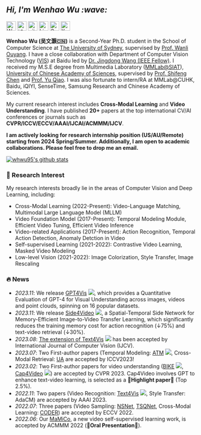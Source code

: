 <!-- Greeting -->
<h2><em> Hi, I'm Wenhao Wu :wave: </em></h2>

<p> 
<a href="https://whwu95.github.io"><img src="https://img.shields.io/badge/Wenhao%20Wu-Homepage-red?style=flat-square" height="25px" alt="Wenhao Wu"></a>
<a href="https://www.zhihu.com/people/wu-wen-hao-80-23"><img src="https://img.shields.io/badge/知乎-0079FF.svg?style=flat-square&logo=zhihu&logoColor=white" height="25px" alt="知乎"></a>
<a href="https://github.com/whwu95"><img src="https://img.shields.io/badge/github-%23121011.svg?style=flat-square&logo=github&logoColor=white" height="25px" alt="github"></a>
<a href="https://www.linkedin.com/in/wenhao-w-usyd/"><img src="https://img.shields.io/badge/linkedin-006CAC.svg?&style=flat-square&logo=linkedin&logoColor=white" height="25px" alt="LinkedIn"></a>
<a href="https://scholar.google.com/citations?user=Kn5d1ckAAAAJ&hl=en"><img src="https://img.shields.io/badge/Google%20Scholar-4285F4?style=flat-square&logo=google-scholar&logoColor=white" height="25px" alt="Google Scholar"></a>
<a href="https://twitter.com/DrWenhaoWu"><img src="https://img.shields.io/badge/X-%23000000.svg?style=flat-square&logo=X&logoColor=white" height="25px" alt="X"></a>
</p> 

**Wenhao Wu (吴文灏🇨🇳)** is a Second-Year Ph.D. student in the School of Computer Science at [The University of Sydney](https://www.sydney.edu.au/), supervised by [Prof. Wanli Ouyang](https://wlouyang.github.io/). I have a close collaboration with Department of Computer Vision Technology ([VIS](https://vis.baidu.com/)) at Baidu led by [Dr. Jingdong Wang (IEEE Fellow)](https://jingdongwang2017.github.io/). I received my M.S.E degree from Multimedia Laboratory ([MMLab@SIAT](http://mmlab.siat.ac.cn/)), [University of Chinese Academy of Sciences](http://english.ucas.ac.cn/), supervised by [Prof. Shifeng Chen](https://scholar.google.com/citations?user=6X77S3cAAAAJ&hl=en) and [Prof. Yu Qiao](http://mmlab.siat.ac.cn/yuqiao/).
I was also fortunate to intern/RA at MMLab@CUHK, Baidu, iQIYI, SenseTime, Samsung Research and Chinese Academy of Sciences.

My current research interest includes **Cross-Modal Learning** and **Video Understanding**. I have published **20+** papers at the top international CV/AI conferences or journals such as **CVPR/ICCV/ECCV/AAAI/IJCAI/ACMMM/IJCV**.

**I am actively looking for research internship position (US/AU/Remote) starting from 2024 Spring/Summer. Additionally, I am open to academic collaborations. Please feel free to drop me an email.**

<a href="https://github.com/whwu95"><img align="center" src="https://github-readme-stats.vercel.app/api?username=whwu95&show_icons=true&theme=ambient_gradient&hide=contribs,prs&count_private=true&include_all_commits=true&show_owner=ture" alt="whwu95's github stats" /></a> 

### 🔭 Research Interest

My research interests broadly lie in the areas of Computer Vision and Deep Learning, including:
- Cross-Modal Learning (2022-Present): Video-Language Matching, Multimodal Large Language Model (MLLM)
- Video Foundation Model (2017-Present): Temporal Modeling Module, Efficient Video Tuning, Efficient Video Inference
- Video-related Applications (2017-Present): Action Recognition, Temporal Action Detection, Anomaly Detction in Video
- Self-supervised Learning (2021-2022): Contrastive Video Learning, Masked Video Modeling
- Low-level Vision (2021-2022): Image Colorization, Style Transfer, Image Rescaling


### 🔥 News
- *2023.11*: We release [GPT4Vis](https://arxiv.org/abs/2311.15732) <a href="https://github.com/whwu95/GPT4Vis"><img src="https://img.shields.io/github/stars/whwu95/GPT4Vis?color=success&logo=github"></a>, which provides a Quantitative Evaluation of GPT-4 for Visual Understanding across images, videos and point clouds, spinning on 16 popular datasets.
- *2023.11*: We release [Side4Video](https://arxiv.org/abs/2311.15769) <a href="https://github.com/HJYao00/Side4Video"><img src="https://img.shields.io/github/stars/HJYao00/Side4Video?color=success&logo=github"></a>, a Spatial-Temporal Side Network for Memory-Efficient Image-to-Video Transfer Learning, which significantly reduces the training memory cost for action recognition (↓75%) and text-video retrieval (↓30%).
- *2023.08*: [The extension of Text4Vis](https://link.springer.com/article/10.1007/s11263-023-01876-w) <a href="https://github.com/whwu95/Text4Vis"><img src="https://img.shields.io/github/stars/whwu95/Text4Vis?color=success&logo=github"></a> has been accepted by International Journal of Computer Vision (IJCV).
- *2023.07*: Two First-author papers (Temporal Modeling: [ATM](https://github.com/whwu95/ATM) <a href="https://github.com/whwu95/ATM"><img src="https://img.shields.io/github/stars/whwu95/ATM?color=success&logo=github"></a>, Cross-Modal Retrieval: [UA](https://arxiv.org/abs/2301.06309) are accepted by ICCV2023!
- *2023.02*: Two First-author papers for video understanding ([BIKE](https://github.com/whwu95/BIKE) <a href="https://github.com/whwu95/BIKE"><img src="https://img.shields.io/github/stars/whwu95/BIKE?color=success&logo=github"></a>, [Cap4Video](https://github.com/whwu95/Cap4Video) <a href="https://github.com/whwu95/Cap4Video"><img src="https://img.shields.io/github/stars/whwu95/Cap4Video?color=success&logo=github"></a>) are accepted by CVPR 2023. Cap4Video involves GPT to enhance text-video learning, is selected as a 🎉**Highlight paper**🎉 (Top 2.5%).
- *2022.11*: Two papers (Video Recognition: [Text4Vis](https://github.com/whwu95/Text4Vis) <a href="https://github.com/whwu95/Text4Vis"><img src="https://img.shields.io/github/stars/whwu95/Text4Vis?color=success&logo=github"></a>, Style Transfer: AdaCM) are accepted by AAAI 2023.
- *2022.07*: Three papers (Video Sampling: [NSNet](https://arxiv.org/pdf/2207.10388.pdf), [TSQNet](https://arxiv.org/pdf/2207.10379.pdf), Cross-Modal Learning: [CODER](https://arxiv.org/pdf/2208.09843.pdf)) are accepted by ECCV 2022.
- *2022.06*: Our [MaMiCo](https://dl.acm.org/doi/10.1145/3503161.3547888), a new video self-supervised learning work, is accepted by ACMMM 2022 (🎉**Oral Presentation**🎉).

